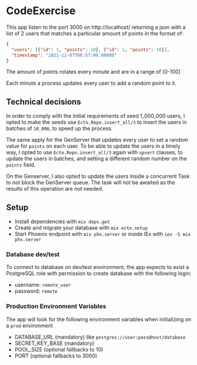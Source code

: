 # CodeExercise

This app listen to the port 3000 on http://localhost/ returning a json with a list of 2 users that matches a particular amount of points in the format of:
```json
{
  "users": [{"id": 1, "points": 10}, {"id": 1, "points": 10}],
  "timestamp": "2021-12-07T06:57:00.00000"
}
```

The amount of points rotates every minute and are in a range of [0-100]

Each minute a process updates every user to add a random point to it.

## Technical decisions

In order to comply with the initial requirements of seed 1_000_000 users, I opted to make the seeds use `Ecto.Repo.insert_all/3` to insert the users in batches of `10_000`, to speed up the process.

The same apply for the GenServer that updates every user to set a random value for `points` on each user.
To be able to update the users in a timely way, I opted to use `Ecto.Repo.insert_all/3` again with `upsert` clauses, to update the users in batches, and setting a different random number on the `points` field.

On the Genserver, I also opted to update the users inside a concurrent Task to not block the GenServer queue. The task will not be awaited as the results of this operation are not needed.

## Setup

  * Install dependencies with `mix deps.get`
  * Create and migrate your database with `mix ecto.setup`
  * Start Phoenix endpoint with `mix phx.server` or inside IEx with `iex -S mix phx.server`

### Database dev/test

To connect to database on dev/test environment, the app expects to exist a 
PostgreSQL role with permission to create database with the following login:

  * username: `remote_user`
  * password: `remote`

### Production Environment Variables

The app will look for the following environment variables when initializing on a `prod` 
environment

  * DATABASE_URL (mandatory) like `postgres://user:pass@host/database`
  * SECRET_KEY_BASE (mandatory)
  * POOL_SIZE (optional fallbacks to 10)
  * PORT (optional fallbacks to 3000)
